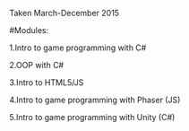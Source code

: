 Taken March-December 2015

#Modules:

1.Intro to game programming with C#

2.OOP with C#

3.Intro to HTML5/JS

4.Intro to game programming with Phaser (JS)

5.Intro to game programming with Unity (C#)
